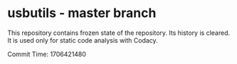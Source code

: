 # usbutils - master branch

This repository contains frozen state of the repository.
Its history is cleared. It is used only for static code
analysis with Codacy.

Commit Time: 1706421480